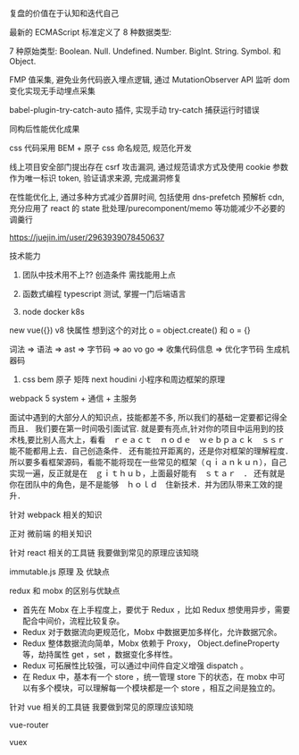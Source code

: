 复盘的价值在于认知和迭代自己

最新的 ECMAScript 标准定义了 8 种数据类型:

7 种原始类型: Boolean. Null. Undefined. Number. BigInt. String. Symbol.
和 Object.

FMP 值采集, 避免业务代码嵌入埋点逻辑, 通过 MutationObserver API 监听 dom 变化实现无手动埋点采集

babel-plugin-try-catch-auto 插件, 实现手动 try-catch 捕获运行时错误

同构后性能优化成果

css 代码采用 BEM + 原子 css 命名规范, 规范化开发

线上项目安全部门提出存在 csrf 攻击漏洞, 通过规范请求方式及使用 cookie 参数作为唯一标识 token, 验证请求来源, 完成漏洞修复

在性能优化上, 通过多种方式减少首屏时间, 包括使用 dns-prefetch 预解析 cdn, 充分应用了 react 的 state 批处理/purecomponent/memo 等功能减少不必要的调羹行

<https://juejin.im/user/2963939078450637>

技术能力

1. 团队中技术用不上?? 创造条件 需找能用上点

1. 函数式编程 typescript 测试, 掌握一门后端语言

1. node docker k8s

new vue({}) v8 快属性 想到这个的对比 o = object.create() 和 o = {}

词法 => 语法 => ast => 字节码 => ao vo go => 收集代码信息 => 优化字节码 生成机器码

1. css bem 原子 矩阵 next houdini 小程序和周边框架的原理

webpack 5 system + 通信 + 主服务

面试中遇到的大部分人的知识点，技能都差不多, 所以我们的基础一定要都记得全而且．
我们要在第一时间吸引面试官. 就是要有亮点,针对你的项目中运用到的技术栈,要比别人高大上，看看　ｒｅａｃｔ　ｎｏｄｅ　ｗｅｂｐａｃｋ　ｓｓｒ　能不能都用上去．自己创造条件．
还有能拉开距离的，还是你对框架的理解程度．　所以要多看框架源码，看能不能将现在一些常见的框架（ｑｉａｎｋｕｎ），自己实现一遍，反正就是在　ｇｉｔｈｕｂ，上面最好能有　ｓｔａｒ　．
还有就是　你在团队中的角色，是不是能够　ｈｏｌｄ　住新技术．并为团队带来工效的提升．

针对 webpack 相关的知识

正对 微前端 的相关知识

针对 react 相关的工具链 我要做到常见的原理应该知晓

immutable.js 原理 及 优缺点

redux 和 mobx 的区别与优缺点

- 首先在 Mobx 在上手程度上，要优于 Redux ，比如 Redux 想使用异步，需要配合中间价，流程比较复杂。
- Redux 对于数据流向更规范化，Mobx 中数据更加多样化，允许数据冗余。
- Redux 整体数据流向简单，Mobx 依赖于 Proxy， Object.defineProperty 等，劫持属性 get ，set ，数据变化多样性。
- Redux 可拓展性比较强，可以通过中间件自定义增强 dispatch 。
- 在 Redux 中，基本有一个 store ，统一管理 store 下的状态，在 mobx 中可以有多个模块，可以理解每一个模块都是一个 store ，相互之间是独立的。

针对 vue 相关的工具链 我要做到常见的原理应该知晓

vue-router

vuex
